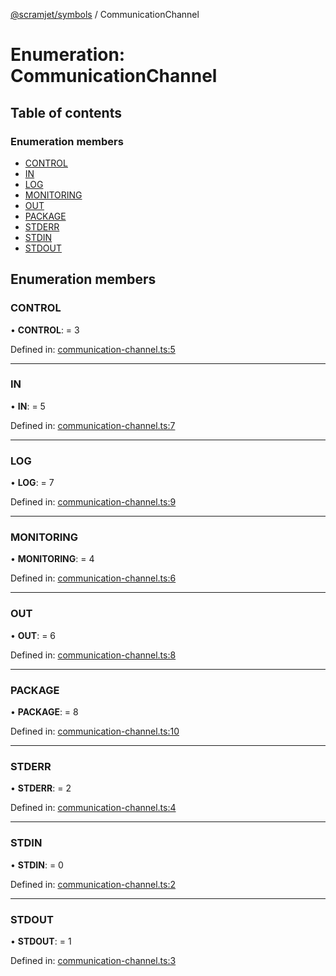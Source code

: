 [@scramjet/symbols](../README.md) / CommunicationChannel

# Enumeration: CommunicationChannel

## Table of contents

### Enumeration members

- [CONTROL](communicationchannel.md#control)
- [IN](communicationchannel.md#in)
- [LOG](communicationchannel.md#log)
- [MONITORING](communicationchannel.md#monitoring)
- [OUT](communicationchannel.md#out)
- [PACKAGE](communicationchannel.md#package)
- [STDERR](communicationchannel.md#stderr)
- [STDIN](communicationchannel.md#stdin)
- [STDOUT](communicationchannel.md#stdout)

## Enumeration members

### CONTROL

• **CONTROL**: = 3

Defined in: [communication-channel.ts:5](https://github.com/scramjetorg/transform-hub/blob/8f44413a/packages/symbols/src/communication-channel.ts#L5)

___

### IN

• **IN**: = 5

Defined in: [communication-channel.ts:7](https://github.com/scramjetorg/transform-hub/blob/8f44413a/packages/symbols/src/communication-channel.ts#L7)

___

### LOG

• **LOG**: = 7

Defined in: [communication-channel.ts:9](https://github.com/scramjetorg/transform-hub/blob/8f44413a/packages/symbols/src/communication-channel.ts#L9)

___

### MONITORING

• **MONITORING**: = 4

Defined in: [communication-channel.ts:6](https://github.com/scramjetorg/transform-hub/blob/8f44413a/packages/symbols/src/communication-channel.ts#L6)

___

### OUT

• **OUT**: = 6

Defined in: [communication-channel.ts:8](https://github.com/scramjetorg/transform-hub/blob/8f44413a/packages/symbols/src/communication-channel.ts#L8)

___

### PACKAGE

• **PACKAGE**: = 8

Defined in: [communication-channel.ts:10](https://github.com/scramjetorg/transform-hub/blob/8f44413a/packages/symbols/src/communication-channel.ts#L10)

___

### STDERR

• **STDERR**: = 2

Defined in: [communication-channel.ts:4](https://github.com/scramjetorg/transform-hub/blob/8f44413a/packages/symbols/src/communication-channel.ts#L4)

___

### STDIN

• **STDIN**: = 0

Defined in: [communication-channel.ts:2](https://github.com/scramjetorg/transform-hub/blob/8f44413a/packages/symbols/src/communication-channel.ts#L2)

___

### STDOUT

• **STDOUT**: = 1

Defined in: [communication-channel.ts:3](https://github.com/scramjetorg/transform-hub/blob/8f44413a/packages/symbols/src/communication-channel.ts#L3)
